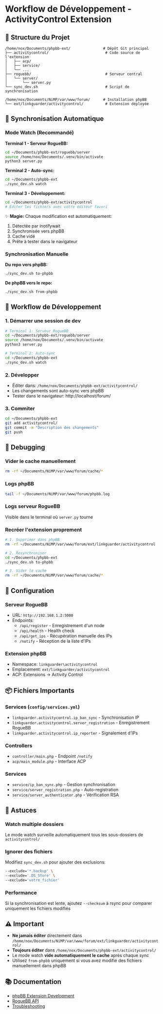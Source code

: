 # Workflow de Développement - ActivityControl Extension

## 🎯 Structure du Projet

```
/home/nox/Documents/phpbb-ext/               # Dépôt Git principal
├── activitycontrol/                          # Code source de l'extension
│   ├── acp/
│   ├── service/
│   └── ...
├── roguebb/                                  # Serveur central
│   └── server/
│       └── server.py
└── sync_dev.sh                               # Script de synchronisation

/home/nox/Documents/NiMP/var/www/forum/      # Installation phpBB
└── ext/linkguarder/activitycontrol/          # Extension déployée
```

## 🔄 Synchronisation Automatique

### Mode Watch (Recommandé)

**Terminal 1 - Serveur RogueBB:**
```bash
cd ~/Documents/phpbb-ext/roguebb/server
source /home/nox/Documents/.venv/bin/activate
python3 server.py
```

**Terminal 2 - Auto-sync:**
```bash
cd ~/Documents/phpbb-ext
./sync_dev.sh watch
```

**Terminal 3 - Développement:**
```bash
cd ~/Documents/phpbb-ext/activitycontrol
# Éditer les fichiers avec votre éditeur favori
```

✨ **Magie:** Chaque modification est automatiquement:
1. Détectée par inotifywait
2. Synchronisée vers phpBB
3. Cache vidé
4. Prête à tester dans le navigateur

### Synchronisation Manuelle

**Du repo vers phpBB:**
```bash
./sync_dev.sh to-phpbb
```

**De phpBB vers le repo:**
```bash
./sync_dev.sh from-phpbb
```

## 📝 Workflow de Développement

### 1. Démarrer une session de dev

```bash
# Terminal 1: Serveur RogueBB
cd ~/Documents/phpbb-ext/roguebb/server
source /home/nox/Documents/.venv/bin/activate
python3 server.py

# Terminal 2: Auto-sync
cd ~/Documents/phpbb-ext
./sync_dev.sh watch
```

### 2. Développer

- Éditer dans: `/home/nox/Documents/phpbb-ext/activitycontrol/`
- Les changements sont auto-sync vers phpBB
- Tester dans le navigateur: http://localhost/forum/

### 3. Commiter

```bash
cd ~/Documents/phpbb-ext
git add activitycontrol/
git commit -m "Description des changements"
git push
```

## 🐛 Debugging

### Vider le cache manuellement
```bash
rm -rf ~/Documents/NiMP/var/www/forum/cache/*
```

### Logs phpBB
```bash
tail -f ~/Documents/NiMP/var/www/forum/phpbb.log
```

### Logs serveur RogueBB
Visible dans le terminal où `server.py` tourne

### Recréer l'extension proprement
```bash
# 1. Supprimer dans phpBB
rm -rf ~/Documents/NiMP/var/www/forum/ext/linkguarder/activitycontrol

# 2. Resynchroniser
cd ~/Documents/phpbb-ext
./sync_dev.sh to-phpbb

# 3. Vider le cache
rm -rf ~/Documents/NiMP/var/www/forum/cache/*
```

## 🔧 Configuration

### Serveur RogueBB
- URL: `http://192.168.1.2:5000`
- Endpoints:
  - `/api/register` - Enregistrement d'un node
  - `/api/health` - Health check
  - `/api/get_ips` - Récupération manuelle des IPs
  - `/notify` - Réception de la liste d'IPs

### Extension phpBB
- Namespace: `linkguarder\activitycontrol`
- Emplacement: `ext/linkguarder/activitycontrol`
- ACP: Extensions → Activity Control

## 📦 Fichiers Importants

### Services (`config/services.yml`)
- `linkguarder.activitycontrol.ip_ban_sync` - Synchronisation IP
- `linkguarder.activitycontrol.server_registration` - Enregistrement RogueBB
- `linkguarder.activitycontrol.ip_reporter` - Signalement d'IPs

### Controllers
- `controller/main.php` - Endpoint `/notify`
- `acp/main_module.php` - Interface ACP

### Services
- `service/ip_ban_sync.php` - Gestion synchronisation
- `service/server_registration.php` - Auto-registration
- `service/server_authenticator.php` - Vérification RSA

## 🚀 Astuces

### Watch multiple dossiers
Le mode watch surveille automatiquement tous les sous-dossiers de `activitycontrol/`

### Ignorer des fichiers
Modifiez `sync_dev.sh` pour ajouter des exclusions:
```bash
--exclude='*.backup' \
--exclude='.DS_Store' \
--exclude='votre_fichier'
```

### Performance
Si la synchronisation est lente, ajoutez `--checksum` à rsync pour comparer uniquement les fichiers modifiés

## ⚠️ Important

- **Ne jamais éditer** directement dans `/home/nox/Documents/NiMP/var/www/forum/ext/linkguarder/activitycontrol/`
- **Toujours éditer** dans `/home/nox/Documents/phpbb-ext/activitycontrol/`
- Le mode watch **vide automatiquement le cache** après chaque sync
- Utilisez `from-phpbb` uniquement si vous avez modifié des fichiers manuellement dans phpBB

## 📚 Documentation

- [phpBB Extension Development](https://area51.phpbb.com/docs/dev/3.3.x/extensions/)
- [RogueBB API](./roguebb/docs/README.md)
- [Troubleshooting](./docs/TROUBLESHOOTING.md)
